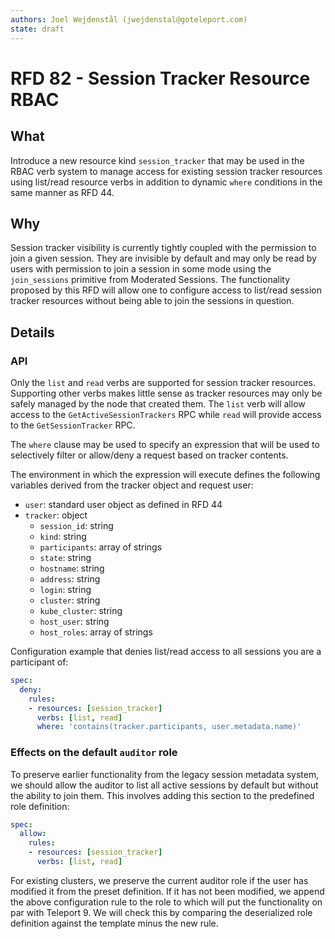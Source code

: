 ```yaml
---
authors: Joel Wejdenstål (jwejdenstal@goteleport.com)
state: draft
---
```


# RFD 82 - Session Tracker Resource RBAC

## What

Introduce a new resource kind `session_tracker` that may be used in the RBAC verb system
to manage access for existing session tracker resources using list/read resource verbs in addition
to dynamic `where` conditions in the same manner as RFD 44.

## Why

Session tracker visibility is currently tightly coupled with the permission to join a given session.
They are invisible by default and may only be read by users with permission to join a session in some mode
using the `join_sessions` primitive from Moderated Sessions. The functionality proposed by this RFD will allow
one to configure access to list/read session tracker resources without being able to join the sessions in question.

## Details

### API

Only the `list` and `read` verbs are supported for session tracker resources. Supporting other verbs makes little
sense as tracker resources may only be safely managed by the node that created them. The `list` verb will allow access
to the `GetActiveSessionTrackers` RPC while `read` will provide access to the `GetSessionTracker` RPC.

The `where` clause may be used to specify an expression that will be used to selectively filter or allow/deny a request
based on tracker contents.

The environment in which the expression will execute defines the following variables derived from the tracker object and request user:
- `user`: standard user object as defined in RFD 44
- `tracker`: object
  - `session_id`: string
  - `kind`: string
  - `participants`: array of strings
  - `state`: string
  - `hostname`: string
  - `address`: string
  - `login`: string
  - `cluster`: string
  - `kube_cluster`: string
  - `host_user`: string
  - `host_roles`: array of strings

Configuration example that denies list/read access to all sessions you are a participant of:

```yaml
spec:
  deny:
    rules:
    - resources: [session_tracker]
      verbs: [list, read]
      where: 'contains(tracker.participants, user.metadata.name)'
```

### Effects on the default `auditor` role

To preserve earlier functionality from the legacy session metadata system, we should allow the auditor to list all active sessions by default but without the ability to join them. This involves adding this section to the predefined role definition:

```yaml
spec:
  allow:
    rules:
    - resources: [session_tracker]
      verbs: [list, read]
```

For existing clusters, we preserve the current auditor role if the user has modified it from the preset definition.
If it has not been modified, we append the above configuration rule to the role to which will put the functionality on par with Teleport 9. We will check this by comparing the deserialized role definition against the template minus the new rule.
